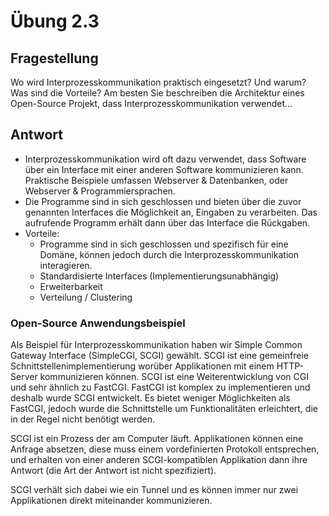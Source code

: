 # Übung 2.3

## Fragestellung

Wo wird Interprozesskommunikation praktisch eingesetzt? Und warum? Was sind die Vorteile? Am besten Sie beschreiben die Architektur eines Open-Source Projekt, dass Interprozesskommunikation verwendet...

## Antwort

* Interprozesskommunikation wird oft dazu verwendet, dass Software über ein Interface mit einer anderen Software kommunizieren kann. Praktische Beispiele umfassen Webserver & Datenbanken, oder Webserver & Programmiersprachen.
* Die Programme sind in sich geschlossen und bieten über die zuvor genannten Interfaces die Möglichkeit an, Eingaben zu verarbeiten. Das aufrufende Programm erhält dann über das Interface die Rückgaben.
* Vorteile:
    * Programme sind in sich geschlossen und spezifisch für eine Domäne, können jedoch durch die Interprozesskommunikation interagieren.
    * Standardisierte Interfaces (Implementierungsunabhängig)
    * Erweiterbarkeit
    * Verteilung / Clustering

### Open-Source Anwendungsbeispiel

Als Beispiel für Interprozesskommunikation haben wir Simple Common Gateway Interface (SimpleCGI, SCGI) gewählt. SCGI ist eine gemeinfreie Schnittstellenimplementierung worüber Applikationen mit einem HTTP-Server kommunizieren können. SCGI ist eine Weiterentwicklung von CGI und sehr ähnlich zu FastCGI. FastCGI ist komplex zu implementieren und deshalb wurde SCGI entwickelt. Es bietet weniger Möglichkeiten als FastCGI, jedoch wurde die Schnittstelle um Funktionalitäten erleichtert, die in der Regel nicht benötigt werden.

SCGI ist ein Prozess der am Computer läuft. Applikationen können eine Anfrage absetzen, diese muss einem vordefinierten Protokoll entsprechen, und erhalten von einer anderen SCGI-kompatiblen Applikation dann ihre Antwort (die Art der Antwort ist nicht spezifiziert).

SCGI verhält sich dabei wie ein Tunnel und es können immer nur zwei Applikationen direkt miteinander kommunizieren.